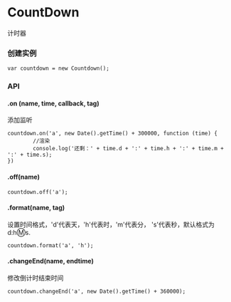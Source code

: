 # CountDown
计时器

### 创建实例

```
var countdown = new Countdown();
```

### API
#### .on (name, time, callback, tag)
添加监听
```
countdown.on('a', new Date().getTime() + 300000, function (time) {
        //渲染
        console.log('还剩：' + time.d + ':' + time.h + ':' + time.m + ':' + time.s);
})
```
#### .off(name)
```
countdown.off('a');
```
#### .format(name, tag)
设置时间格式，'d'代表天，'h'代表时，'m'代表分， 's'代表秒，默认格式为 d:h:m:s.
```
countdown.format('a', 'h');
```
#### .changeEnd(name, endtime)
修改倒计时结束时间
```
countdown.changeEnd('a', new Date().getTime() + 360000);
```







